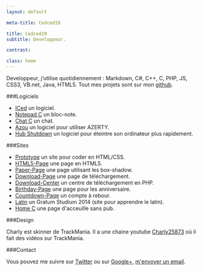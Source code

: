 ```yaml
---
layout: default

meta-title: Cedced19

title: Cedced19
subtitle: Developpeur.

contrast:

class: home
---
```


Developpeur, j’utilise quotidiennement : Markdown, C#, C++, C, PHP, JS, CSS3, VB.net, Java, HTML5.
Tout mes projets sont sur mon [github](https://github.com/cedced19/).

###Logiciels

* [ICed](http://cedced19.github.io/iced/) un logiciel. 
* [Notepad C](http://cedced19.github.io/notepad/) un bloc-note.  
* [Chat C](http://cedced19.github.io/chat/) un chat. 
* [Azou](http://cedced19.github.io/azou/) un logiciel pour utiliser AZERTY.  
* [Hub Shutdown](http://cedced19.github.io/hubshutdown/) un logiciel pour éteintre son ordinateur plus rapidement.


###Sites

* [Prototype](http://cedced19.github.io/proto/) un site pour coder en HTML/CSS.               
* [HTML5-Page](http://cedced19.github.io/demo/html5-page/) une page en HTML5.               
* [Paper-Page](http://cedced19.github.io/demo/paper-page/) une page utilisant les box-shadow.   
* [Download-Page](http://cedced19.github.io/demo/download-page/) une page de téléchargement.              
* [Download-Center](https://github.com/cedced19/Download-Center/) un centre de téléchargement en PHP.          
* [Birthday-Page](http://cedced19.github.io/demo/birthday-page/) une page pour les anniversaire.            
* [Countdown-Page](http://cedced19.github.io/demo/countdown-page/) un compte à rebour.           
* [Latin](http://cedced19.github.io/latin/) un Gratum Studium 2014 (site pour apprendre le latin).
* [Home C](http://cedced19.github.io/home/) une page d'acceuille sans pub.

###Design

Charly est skinner de TrackMania. Il a une chaine youtube [Charly25873](https://www.youtube.com/channel/UCOmStS_lSNYu9iudht0mrwQ) où il fait des vidéos sur TrackMania.

###Contact

Vous pouvez me suivre sur [Twitter](https://twitter.com/cedced19) ou sur [Google+](https://plus.google.com/u/0/b/104855167193751168501/104855167193751168501/posts), [m'envoyer un email](mailto:cedced19@gmail.com).

